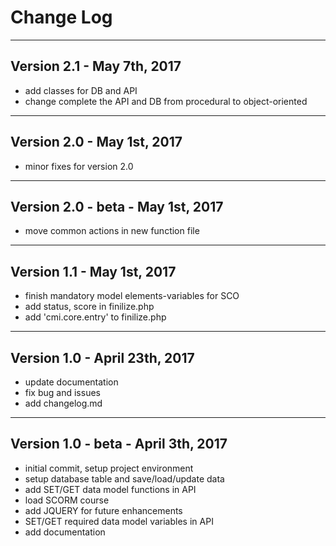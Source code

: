 # Change Log

-----------------------------------------------------------------------------------------
Version 2.1 - May 7th, 2017
-----------------------------------------------------------------------------------------

- add classes for DB and API
- change complete the API and DB from procedural to object-oriented

-----------------------------------------------------------------------------------------
Version 2.0 - May 1st, 2017
-----------------------------------------------------------------------------------------

- minor fixes for version 2.0

-----------------------------------------------------------------------------------------
Version 2.0 - beta - May 1st, 2017
-----------------------------------------------------------------------------------------

- move common actions in new function file

-----------------------------------------------------------------------------------------
Version 1.1 - May 1st, 2017
-----------------------------------------------------------------------------------------

- finish mandatory model elements-variables for SCO
- add status, score in finilize.php
- add 'cmi.core.entry' to finilize.php

-----------------------------------------------------------------------------------------
Version 1.0 - April 23th, 2017
-----------------------------------------------------------------------------------------

- update documentation
- fix bug and issues
- add changelog.md

-----------------------------------------------------------------------------------------
Version 1.0 - beta - April 3th, 2017
-----------------------------------------------------------------------------------------

- initial commit, setup project environment
- setup database table and save/load/update data
- add SET/GET data model functions in API
- load SCORM course
- add JQUERY for future enhancements 
- SET/GET required data model variables in API
- add documentation